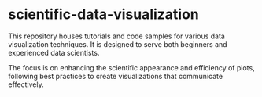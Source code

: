 # scientific-data-visualization

This repository houses tutorials and code samples for various data visualization techniques. It is designed to serve both beginners and experienced data scientists.

The focus is on enhancing the scientific appearance and efficiency of plots, following best practices to create visualizations that communicate effectively.
